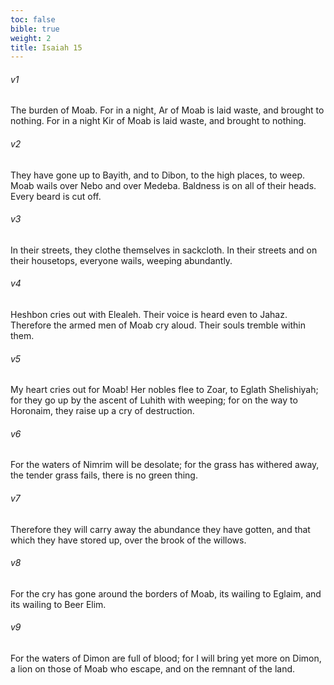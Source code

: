 ```yaml
---
toc: false
bible: true
weight: 2
title: Isaiah 15
---
```




###### v1 
The burden of Moab. For in a night, Ar of Moab is laid waste, and brought to nothing. For in a night Kir of Moab is laid waste, and brought to nothing. 

###### v2 
They have gone up to Bayith, and to Dibon, to the high places, to weep. Moab wails over Nebo and over Medeba. Baldness is on all of their heads. Every beard is cut off. 

###### v3 
In their streets, they clothe themselves in sackcloth. In their streets and on their housetops, everyone wails, weeping abundantly. 

###### v4 
Heshbon cries out with Elealeh. Their voice is heard even to Jahaz. Therefore the armed men of Moab cry aloud. Their souls tremble within them. 

###### v5 
My heart cries out for Moab! Her nobles flee to Zoar, to Eglath Shelishiyah; for they go up by the ascent of Luhith with weeping; for on the way to Horonaim, they raise up a cry of destruction. 

###### v6 
For the waters of Nimrim will be desolate; for the grass has withered away, the tender grass fails, there is no green thing. 

###### v7 
Therefore they will carry away the abundance they have gotten, and that which they have stored up, over the brook of the willows. 

###### v8 
For the cry has gone around the borders of Moab, its wailing to Eglaim, and its wailing to Beer Elim. 

###### v9 
For the waters of Dimon are full of blood; for I will bring yet more on Dimon, a lion on those of Moab who escape, and on the remnant of the land.
